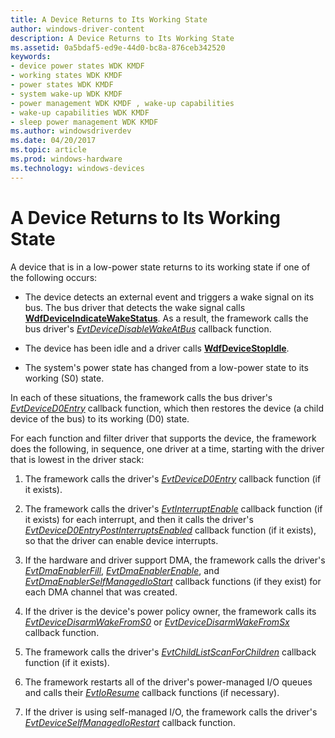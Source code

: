 ```yaml
---
title: A Device Returns to Its Working State
author: windows-driver-content
description: A Device Returns to Its Working State
ms.assetid: 0a5bdaf5-ed9e-44d0-bc8a-876ceb342520
keywords:
- device power states WDK KMDF
- working states WDK KMDF
- power states WDK KMDF
- system wake-up WDK KMDF
- power management WDK KMDF , wake-up capabilities
- wake-up capabilities WDK KMDF
- sleep power management WDK KMDF
ms.author: windowsdriverdev
ms.date: 04/20/2017
ms.topic: article
ms.prod: windows-hardware
ms.technology: windows-devices
---
```


# A Device Returns to Its Working State


A device that is in a low-power state returns to its working state if one of the following occurs:

-   The device detects an external event and triggers a wake signal on its bus. The bus driver that detects the wake signal calls [**WdfDeviceIndicateWakeStatus**](https://msdn.microsoft.com/library/windows/hardware/ff546025). As a result, the framework calls the bus driver's [*EvtDeviceDisableWakeAtBus*](https://msdn.microsoft.com/library/windows/hardware/ff540858) callback function.

-   The device has been idle and a driver calls [**WdfDeviceStopIdle**](https://msdn.microsoft.com/library/windows/hardware/ff546921).

-   The system's power state has changed from a low-power state to its working (S0) state.

In each of these situations, the framework calls the bus driver's [*EvtDeviceD0Entry*](https://msdn.microsoft.com/library/windows/hardware/ff540848) callback function, which then restores the device (a child device of the bus) to its working (D0) state.

For each function and filter driver that supports the device, the framework does the following, in sequence, one driver at a time, starting with the driver that is lowest in the driver stack:

1.  The framework calls the driver's [*EvtDeviceD0Entry*](https://msdn.microsoft.com/library/windows/hardware/ff540848) callback function (if it exists).

2.  The framework calls the driver's [*EvtInterruptEnable*](https://msdn.microsoft.com/library/windows/hardware/ff541730) callback function (if it exists) for each interrupt, and then it calls the driver's [*EvtDeviceD0EntryPostInterruptsEnabled*](https://msdn.microsoft.com/library/windows/hardware/ff540853) callback function (if it exists), so that the driver can enable device interrupts.

3.  If the hardware and driver support DMA, the framework calls the driver's [*EvtDmaEnablerFill*](https://msdn.microsoft.com/library/windows/hardware/ff540932), [*EvtDmaEnablerEnable*](https://msdn.microsoft.com/library/windows/hardware/ff540929), and [*EvtDmaEnablerSelfManagedIoStart*](https://msdn.microsoft.com/library/windows/hardware/ff541663) callback functions (if they exist) for each DMA channel that was created.

4.  If the driver is the device's power policy owner, the framework calls its [*EvtDeviceDisarmWakeFromS0*](https://msdn.microsoft.com/library/windows/hardware/ff540860) or [*EvtDeviceDisarmWakeFromSx*](https://msdn.microsoft.com/library/windows/hardware/ff540862) callback function.

5.  The framework calls the driver's [*EvtChildListScanForChildren*](https://msdn.microsoft.com/library/windows/hardware/ff540838) callback function (if it exists).

6.  The framework restarts all of the driver's power-managed I/O queues and calls their [*EvtIoResume*](https://msdn.microsoft.com/library/windows/hardware/ff541779) callback functions (if necessary).

7.  If the driver is using self-managed I/O, the framework calls the driver's [*EvtDeviceSelfManagedIoRestart*](https://msdn.microsoft.com/library/windows/hardware/ff540905) callback function.

 

 





